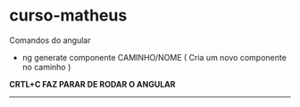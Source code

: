 # curso-matheus

Comandos do angular
 - ng generate componente CAMINHO/NOME ( Cria um novo componente no caminho )

**CRTL+C FAZ PARAR DE RODAR O ANGULAR**
 
---------------